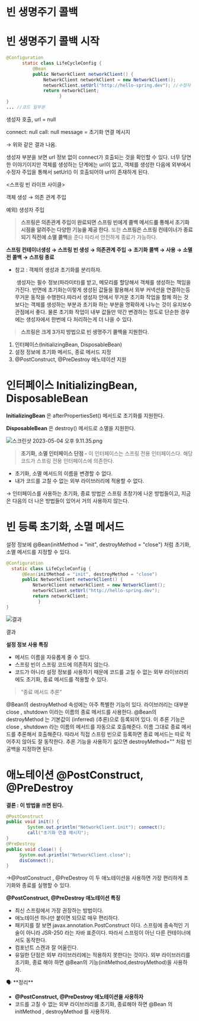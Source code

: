 # 빈 생명주기 콜백

# 빈 생명주기 콜백 시작

```java
@Configuration
      static class LifeCycleConfig {
          @Bean
          public NetworkClient networkClient() {
              NetworkClient networkClient = new NetworkClient();
              networkClient.setUrl("http://hello-spring.dev"); //수정자 주입
              return networkClient;
					} 
}
... //코드 일부분
```

생성자 호출, url = null

connect: null
call: null message = 초기화 연결 메시지

→ 위와 같은 결과 나옴.

생성자 부분을 보면 url 정보 없이 connect가 호출되는 것을 확인할 수 있다.
너무 당연한 이야기이지만 객체를 생성하는 단계에는 url이 없고, 객체를 생성한 다음에 외부에서 수정자
주입을 통해서 setUrl() 이 호출되어야 url이 존재하게 된다.

<스프링 빈 라이프 사이클>

객체 생성 → 의존 관계 주입 

예외) 생성자 주입

> **스프링은 의존관계 주입이 완료되면 스프링 빈에게 콜백 메서드를 통해서 초기화 시점을 알려주는 다양한
기능을 제공 한다.** 또한 **스프링은 스프링 컨테이너가 종료되기 직전에 소멸 콜백**을 준다
따라서 안전하게 종료가 가능하다.
> 

**스프링 컨테이너생성 → 스프링 빈 생성 → 의존관계 주입 → 초기화 콜백 → 사용 → 소멸전 콜백 → 스프링
종료**

- 참고 : 객체의 생성과 초기화를 분리하자.
    
     생성자는 필수 정보(파라미터)를 받고, 메모리를 할당해서 객체를 생성하는 책임을 가진다. 반면에 초기화는이렇게 생성된 값들을 활용해서 외부 커넥션을 연결하는등 무거운 동작을 수행한다.따라서 생성자 안에서 무거운 초기화 작업을 함께 하는 것 보다는 객체를 생성하는 부분과 초기화 하는 부분을 명확하게 나누는 것이 유지보수 관점에서 좋다. 물론 초기화 작업이 내부 값들만 약간 변경하는 정도로 단순한 경우에는 생성자에서 한번에 다 처리하는게 더 나을 수 있다.
    

> **스프링은 크게 3가지 방법으로 빈 생명주기 콜백을 지원한다.**
1. 인터페이스(InitializingBean, DisposableBean)
2. 설정 정보에 초기화 메서드, 종료 메서드 지정
3. @PostConstruct, @PreDestroy 애노테이션 지원
> 

# **인터페이스 InitializingBean, DisposableBean**

**InitializingBean** 은 afterPropertiesSet() 메서드로 초기화를 지원한다. 

**DisposableBean** 은 destroy() 메서드로 소멸을 지원한다.

![스크린샷 2023-05-04 오후 9.11.35.png](%E1%84%87%E1%85%B5%E1%86%AB%20%E1%84%89%E1%85%A2%E1%86%BC%E1%84%86%E1%85%A7%E1%86%BC%E1%84%8C%E1%85%AE%E1%84%80%E1%85%B5%20%E1%84%8F%E1%85%A9%E1%86%AF%E1%84%87%E1%85%A2%E1%86%A8%20a02ed72de56947a29816cb542c2dc8ea/%25E1%2584%2589%25E1%2585%25B3%25E1%2584%258F%25E1%2585%25B3%25E1%2584%2585%25E1%2585%25B5%25E1%2586%25AB%25E1%2584%2589%25E1%2585%25A3%25E1%2586%25BA_2023-05-04_%25E1%2584%258B%25E1%2585%25A9%25E1%2584%2592%25E1%2585%25AE_9.11.35.png)

> **초기화, 소멸 인터페이스 단점
-** 이 인터페이스는 스프링 전용 인터페이스다. 해당 코드가 스프링 전용 인터페이스에 의존한다.
- 초기화, 소멸 메서드의 이름을 변경할 수 없다.
- 내가 코드를 고칠 수 없는 외부 라이브러리에 적용할 수 없다.
> 

→ 인터페이스를 사용하는 초기화, 종료 방법은 스프링 초창기에 나온 방법들이고, 지금은 다음의 더 나은 방법들이 있어서 거의 사용하지 않는다.

# **빈 등록 초기화, 소멸 메서드**

설정 정보에 @Bean(initMethod = "init", destroyMethod = "close") 처럼 초기화, 소멸 메서드를 지정할 수 있다.

```java
@Configuration
  static class LifeCycleConfig {
      @Bean(initMethod = "init", destroyMethod = "close")
      public NetworkClient networkClient() {
          NetworkClient networkClient = new NetworkClient();
          networkClient.setUrl("http://hello-spring.dev");
          return networkClient;
			} 
}
```

![결과](%E1%84%87%E1%85%B5%E1%86%AB%20%E1%84%89%E1%85%A2%E1%86%BC%E1%84%86%E1%85%A7%E1%86%BC%E1%84%8C%E1%85%AE%E1%84%80%E1%85%B5%20%E1%84%8F%E1%85%A9%E1%86%AF%E1%84%87%E1%85%A2%E1%86%A8%20a02ed72de56947a29816cb542c2dc8ea/%25E1%2584%2589%25E1%2585%25B3%25E1%2584%258F%25E1%2585%25B3%25E1%2584%2585%25E1%2585%25B5%25E1%2586%25AB%25E1%2584%2589%25E1%2585%25A3%25E1%2586%25BA_2023-05-04_%25E1%2584%258B%25E1%2585%25A9%25E1%2584%2592%25E1%2585%25AE_9.33.39.png)

결과

**설정 정보 사용 특징**

- 메서드 이름을 자유롭게 줄 수 있다.
- 스프링 빈이 스프링 코드에 의존하지 않는다.
- 코드가 아니라 설정 정보를 사용하기 때문에 코드를 고칠 수 없는 외부 라이브러리에도 초기화, 종료 메서드를 적용할 수 있다.

> “종료 메서드 추론”
> 

@Bean의 destroyMethod 속성에는 아주 특별한 기능이 있다.
라이브러리는 대부분 close , shutdown 이라는 이름의 종료 메서드를 사용한다.
@Bean의 destroyMethod 는 기본값이 (inferred) (추론)으로 등록되어 있다.
이 추론 기능은 close , shutdown 라는 이름의 메서드를 자동으로 호출해준다. 이름 그대로 종료
메서드를 추론해서 호출해준다.
따라서 직접 스프링 빈으로 등록하면 종료 메서드는 따로 적어주지 않아도 잘 동작한다.
추론 기능을 사용하기 싫으면 destroyMethod="" 처럼 빈 공백을 지정하면 된다.

# 애**노테이션 @PostConstruct, @PreDestroy**

**결론 : 이 방법을 쓰면 된다.**

```java
@PostConstruct
public void init() {
		System.out.println("NetworkClient.init"); connect();
		call("초기화 연결 메시지");
}
@PreDestroy
public void close() {
     System.out.println("NetworkClient.close");
     disConnect();
}
```

→@PostConstruct , @PreDestroy 이 두 애노테이션을 사용하면 가장 편리하게 초기화와 종료를 실행할 수 있다.

**@PostConstruct, @PreDestroy 애노테이션 특징**

- 최신 스프링에서 가장 권장하는 방법이다.
- 애노테이션 하나만 붙이면 되므로 매우 편리하다.
- 패키지를 잘 보면 javax.annotation.PostConstruct 이다. 스프링에 종속적인 기술이 아니라 JSR-250 라는 자바 표준이다. 따라서 스프링이 아닌 다른 컨테이너에서도 동작한다.
- 컴포넌트 스캔과 잘 어울린다.
- 유일한 단점은 외부 라이브러리에는 적용하지 못한다는 것이다. 외부 라이브러리를 초기화, 종료 해야 하면 @Bean의 기능(initMethod,destroyMethod)을 사용하자.

<aside>
🗣 **정리**

- **@PostConstruct, @PreDestroy 애노테이션을 사용하자**
- 코드를 고칠 수 없는 외부 라이브러리를 초기화, 종료해야 하면 @Bean 의 initMethod , destroyMethod 를 사용하자.
</aside>
